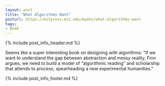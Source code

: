 ```yaml
---
layout: post
title: "What Algorithms Want"
posturl: https://mitpress.mit.edu/books/what-algorithms-want
tags:
- Book
---
```


{% include post_info_header.md %}

Seems like a super interesting book on designing with algorithms: "If we want to understand the gap between abstraction and messy reality, Finn argues, we need to build a model of “algorithmic reading” and scholarship that attends to process, spearheading a new experimental humanities."

<!--more-->
{% include post_info_footer.md %}
